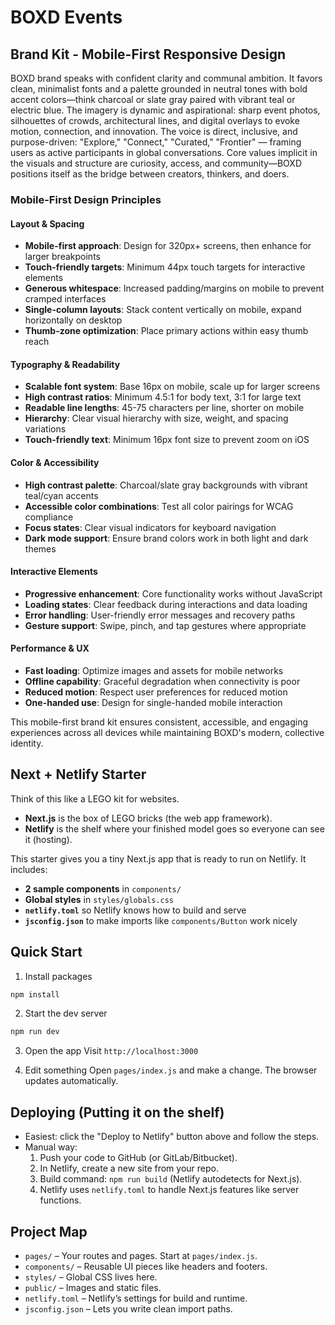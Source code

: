 # BOXD Events

## Brand Kit - Mobile-First Responsive Design

BOXD brand speaks with confident clarity and communal ambition. It favors clean, minimalist fonts and a palette grounded in neutral tones with bold accent colors—think charcoal or slate gray paired with vibrant teal or electric blue. The imagery is dynamic and aspirational: sharp event photos, silhouettes of crowds, architectural lines, and digital overlays to evoke motion, connection, and innovation. The voice is direct, inclusive, and purpose-driven: "Explore," "Connect," "Curated," "Frontier" — framing users as active participants in global conversations. Core values implicit in the visuals and structure are curiosity, access, and community—BOXD positions itself as the bridge between creators, thinkers, and doers.

### Mobile-First Design Principles

#### **Layout & Spacing**
- **Mobile-first approach**: Design for 320px+ screens, then enhance for larger breakpoints
- **Touch-friendly targets**: Minimum 44px touch targets for interactive elements
- **Generous whitespace**: Increased padding/margins on mobile to prevent cramped interfaces
- **Single-column layouts**: Stack content vertically on mobile, expand horizontally on desktop
- **Thumb-zone optimization**: Place primary actions within easy thumb reach

#### **Typography & Readability**
- **Scalable font system**: Base 16px on mobile, scale up for larger screens
- **High contrast ratios**: Minimum 4.5:1 for body text, 3:1 for large text
- **Readable line lengths**: 45-75 characters per line, shorter on mobile
- **Hierarchy**: Clear visual hierarchy with size, weight, and spacing variations
- **Touch-friendly text**: Minimum 16px font size to prevent zoom on iOS

#### **Color & Accessibility**
- **High contrast palette**: Charcoal/slate gray backgrounds with vibrant teal/cyan accents
- **Accessible color combinations**: Test all color pairings for WCAG compliance
- **Focus states**: Clear visual indicators for keyboard navigation
- **Dark mode support**: Ensure brand colors work in both light and dark themes

#### **Interactive Elements**
- **Progressive enhancement**: Core functionality works without JavaScript
- **Loading states**: Clear feedback during interactions and data loading
- **Error handling**: User-friendly error messages and recovery paths
- **Gesture support**: Swipe, pinch, and tap gestures where appropriate

#### **Performance & UX**
- **Fast loading**: Optimize images and assets for mobile networks
- **Offline capability**: Graceful degradation when connectivity is poor
- **Reduced motion**: Respect user preferences for reduced motion
- **One-handed use**: Design for single-handed mobile interaction

This mobile-first brand kit ensures consistent, accessible, and engaging experiences across all devices while maintaining BOXD's modern, collective identity.

## Next + Netlify Starter

Think of this like a LEGO kit for websites.
- **Next.js** is the box of LEGO bricks (the web app framework).
- **Netlify** is the shelf where your finished model goes so everyone can see it (hosting).

This starter gives you a tiny Next.js app that is ready to run on Netlify.
It includes:
- **2 sample components** in `components/`
- **Global styles** in `styles/globals.css`
- **`netlify.toml`** so Netlify knows how to build and serve
- **`jsconfig.json`** to make imports like `components/Button` work nicely

## Quick Start

1) Install packages
```bash
npm install
```

2) Start the dev server
```bash
npm run dev
```

3) Open the app
Visit `http://localhost:3000`

4) Edit something
Open `pages/index.js` and make a change. The browser updates automatically.

## Deploying (Putting it on the shelf)

- Easiest: click the "Deploy to Netlify" button above and follow the steps.
- Manual way:
  1. Push your code to GitHub (or GitLab/Bitbucket).
  2. In Netlify, create a new site from your repo.
  3. Build command: `npm run build` (Netlify autodetects for Next.js).
  4. Netlify uses `netlify.toml` to handle Next.js features like server functions.


## Project Map

- `pages/` – Your routes and pages. Start at `pages/index.js`.
- `components/` – Reusable UI pieces like headers and footers.
- `styles/` – Global CSS lives here.
- `public/` – Images and static files.
- `netlify.toml` – Netlify’s settings for build and runtime.
- `jsconfig.json` – Lets you write clean import paths.

